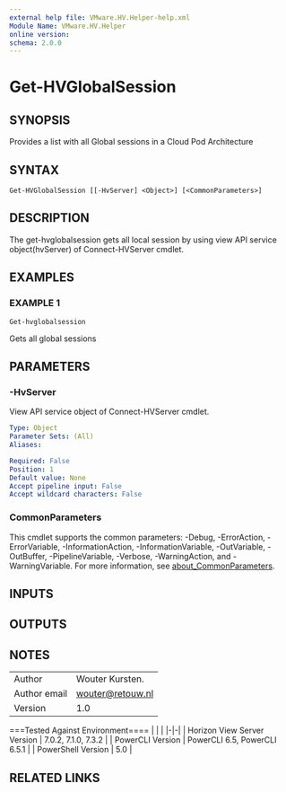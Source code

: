 ```yaml
---
external help file: VMware.HV.Helper-help.xml
Module Name: VMware.HV.Helper
online version:
schema: 2.0.0
---
```


# Get-HVGlobalSession

## SYNOPSIS
Provides a list with all Global sessions in a Cloud Pod Architecture

## SYNTAX

```
Get-HVGlobalSession [[-HvServer] <Object>] [<CommonParameters>]
```

## DESCRIPTION
The get-hvglobalsession gets all local session by using view API service object(hvServer) of Connect-HVServer cmdlet.

## EXAMPLES

### EXAMPLE 1
```
Get-hvglobalsession
```

Gets all global sessions

## PARAMETERS

### -HvServer
View API service object of Connect-HVServer cmdlet.

```yaml
Type: Object
Parameter Sets: (All)
Aliases:

Required: False
Position: 1
Default value: None
Accept pipeline input: False
Accept wildcard characters: False
```

### CommonParameters
This cmdlet supports the common parameters: -Debug, -ErrorAction, -ErrorVariable, -InformationAction, -InformationVariable, -OutVariable, -OutBuffer, -PipelineVariable, -Verbose, -WarningAction, and -WarningVariable. For more information, see [about_CommonParameters](http://go.microsoft.com/fwlink/?LinkID=113216).

## INPUTS

## OUTPUTS

## NOTES
| | |
|-|-|
| Author | Wouter Kursten. |
| Author email | wouter@retouw.nl |
| Version | 1.0 |

===Tested Against Environment====
| | |
|-|-|
| Horizon View Server Version | 7.0.2, 7.1.0, 7.3.2 |
| PowerCLI Version | PowerCLI 6.5, PowerCLI 6.5.1 |
| PowerShell Version | 5.0 |

## RELATED LINKS

